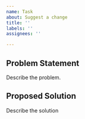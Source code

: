 ```yaml
---
name: Task
about: Suggest a change
title: ''
labels: ''
assignees: ''

---
```


## Problem Statement

Describe the problem.

## Proposed Solution

Describe the solution
